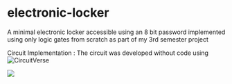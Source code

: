 # electronic-locker
A minimal electronic locker accessible using an 8 bit password implemented using only logic gates from scratch as part of my 3rd semester project

Circuit Implementation :
The circuit was developed without code using ![CircuitVerse](https://circuitverse.org/simulator/embed/lcd_experiment_1-bff6d523-f143-413a-90fe-e004713c1769)

![](https://i.imgur.com/WV4aXhp.gif)
